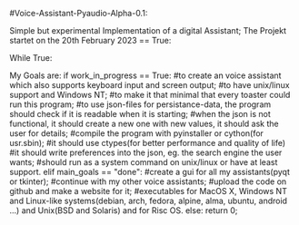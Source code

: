 #Voice-Assistant-Pyaudio-Alpha-0.1:

Simple but experimental Implementation of a digital Assistant;
The Projekt startet on the 20th February 2023 == True:

While True:

My Goals are:
if work_in_progress == True:
#to create an voice assistant which also supports keyboard input and screen output;
#to have unix/linux support and Windows NT;
#to make it that minimal that every toaster could run this program;
#to use json-files for persistance-data, the program should check if it is readable when it is starting;
#when the json is not functional, it should create a new one with new values, it should ask the user for details; 
#compile the program with pyinstaller or cython(for usr.sbin);
#it should use ctypes(for better performance and quality of life)
#it should write preferences into the json, eg. the search engine the user wants;
#should run as a system command on unix/linux or have at least support.
elif main_goals == "done":
#create a gui for all my assistants(pyqt or tkinter);
#continue with my other voice assistants;
#upload the code on github and make a website for it;
#executables for MacOS X, Windows NT and Linux-like systems(debian, arch, fedora, alpine, alma, ubuntu, android ...) and Unix(BSD and Solaris) and for Risc OS.
else:
return 0;
